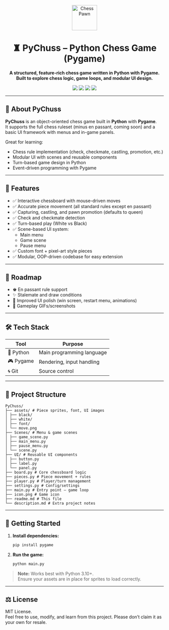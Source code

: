 <p align="center">
  <img src="https://upload.wikimedia.org/wikipedia/commons/4/45/Chess_plt45.svg" width="80" alt="Chess Pawn"/>
</p>

<h1 align="center">♜ PyChuss – Python Chess Game (Pygame)</h1>

<p align="center">
  <b>A structured, feature-rich chess game written in Python with Pygame.<br>
  Built to explore chess logic, game loops, and modular UI design.</b>
</p>

<p align="center">
  <img src="https://img.shields.io/badge/Python-3.10%2B-blue?logo=python" />
  <img src="https://img.shields.io/badge/Pygame-2.x-green?logo=pygame" />
  <img src="https://img.shields.io/badge/License-MIT-yellow.svg" />
  <img src="https://img.shields.io/badge/Status-Playable-brightgreen" />
</p>

---

## 🧠 About PyChuss

**PyChuss** is an object-oriented chess game built in **Python** with **Pygame**.  
It supports the full chess ruleset (minus en passant, coming soon) and a basic UI framework with menus and in-game panels.

Great for learning:

- Chess rule implementation (check, checkmate, castling, promotion, etc.)
- Modular UI with scenes and reusable components
- Turn-based game design in Python
- Event-driven programming with Pygame

---

## 🧱 Features

- ✅ Interactive chessboard with mouse-driven moves  
- ✅ Accurate piece movement (all standard rules except en passant)  
- ✅ Capturing, castling, and pawn promotion (defaults to queen)  
- ✅ Check and checkmate detection  
- ✅ Turn-based play (White vs Black)  
- ✅ Scene-based UI system:
  - Main menu
  - Game scene
  - Pause menu  
- ✅ Custom font + pixel-art style pieces  
- ✅ Modular, OOP-driven codebase for easy extension  

---

## 🚧 Roadmap

- ♚ En passant rule support  
- ✨ Stalemate and draw conditions  
- 🎨 Improved UI polish (win screen, restart menu, animations)  
- 📸 Gameplay GIFs/screenshots  

---

## 🛠 Tech Stack

| Tool      | Purpose                    |
|-----------|----------------------------|
| 🐍 Python | Main programming language  |
| 🎮 Pygame | Rendering, input handling  |
| 🌀 Git    | Source control             |

---

## 📂 Project Structure



```
PyChuss/
├── assets/ # Piece sprites, font, UI images
│ ├── black/
│ ├── white/
│ ├── font/
│ └── move.png
├── Scenes/ # Menu & game scenes
│ ├── game_scene.py
│ ├── main_menu.py
│ ├── pause_menu.py
│ └── scene.py
├── UI/ # Reusable UI components
│ ├── button.py
│ ├── label.py
│ └── panel.py
├── board.py # Core chessboard logic
├── pieces.py # Piece movement + rules
├── player.py # Player/turn management
├── settings.py # Config/settings
├── main.py # Entry point – game loop
├── icon.png # Game icon
├── readme.md # This file
└── description.md # Extra project notes
```


---

## 🚀 Getting Started

1. **Install dependencies:**

   ```bash
   pip install pygame
   ```

2. **Run the game:**

   ```bash
   python main.py
   ```

> **Note:** Works best with Python 3.10+.  
> Ensure your assets are in place for sprites to load correctly.

---



## ⚖️ License

MIT License.  
Feel free to use, modify, and learn from this project. Please don’t claim it as your own for resale.

